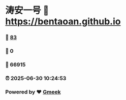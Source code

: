 # 涛安一号 :link: https://bentaoan.github.io 
### :page_facing_up: [83](https://bentaoan.github.io/tag.html) 
### :speech_balloon: 0 
### :hibiscus: 66915 
### :alarm_clock: 2025-06-30 10:24:53 
### Powered by :heart: [Gmeek](https://github.com/Meekdai/Gmeek)
